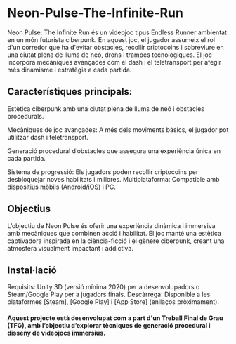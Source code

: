 # Neon-Pulse-The-Infinite-Run


Neon Pulse: The Infinite Run és un videojoc tipus Endless Runner ambientat en un món futurista ciberpunk. En aquest joc, el jugador assumeix el rol d'un corredor que ha d'evitar obstacles, recollir criptocoins i sobreviure en una ciutat plena de llums de neó, drons i trampes tecnològiques. El joc incorpora mecàniques avançades com el dash i el teletransport per afegir més dinamisme i estratègia a cada partida.


## Característiques principals:

Estètica ciberpunk amb una ciutat plena de llums de neó i obstacles procedurals.

Mecàniques de joc avançades: A més dels moviments bàsics, el jugador pot utilitzar dash i teletransport.

Generació procedural d’obstacles que assegura una experiència única en cada partida.

Sistema de progressió: Els jugadors poden recollir criptocoins per desbloquejar noves habilitats i millores.
Multiplataforma: Compatible amb dispositius mòbils (Android/iOS) i PC.


## Objectius

L’objectiu de Neon Pulse és oferir una experiència dinàmica i immersiva amb mecàniques que combinen acció i habilitat. El joc manté una estètica captivadora inspirada en la ciència-ficció i el gènere ciberpunk, creant una atmosfera visualment impactant i addictiva.


## Instal·lació

Requisits: Unity 3D (versió mínima 2020) per a desenvolupadors o Steam/Google Play per a jugadors finals.
Descàrrega: Disponible a les plataformes [Steam], [Google Play] i [App Store] (enllaços pròximament).



#### Aquest projecte està desenvolupat com a part d'un Treball Final de Grau (TFG), amb l’objectiu d’explorar tècniques de generació procedural i disseny de videojocs immersius.
